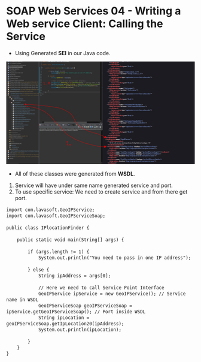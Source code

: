 # SOAP Web Services 04 - Writing a Web service Client: Calling the Service

- Using Generated **SEI** in our Java code.

<img src="generatedClasses.JPG" alt="alt text" width="900"/>

- All of these classes were generated from **WSDL**.

1. Service will have under same name generated service and port.
2. To use specific service: We need to create service and from there get port.

```
import com.lavasoft.GeoIPService;
import com.lavasoft.GeoIPServiceSoap;

public class IPlocationFinder {

	public static void main(String[] args) {

		if (args.length != 1) {
			System.out.println("You need to pass in one IP address");

		} else {
			String ipAddress = args[0];

			// Here we need to call Service Point Interface
			GeoIPService ipService = new GeoIPService(); // Service name in WSDL
			GeoIPServiceSoap geoIPServiceSoap = ipService.getGeoIPServiceSoap(); // Port inside WSDL
			String ipLocation = geoIPServiceSoap.getIpLocation20(ipAddress);
			System.out.println(ipLocation);

		}
	}
}

```